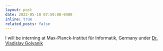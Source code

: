 ```yaml
---
layout: post
date: 2022-05-10 07:59:00-0400
inline: true
related_posts: false
---
```


I will be interning at Max-Planck-Institut für Informatik, Germany under [Dr. Vladislav Golyanik](https://people.mpi-inf.mpg.de/~golyanik/)

